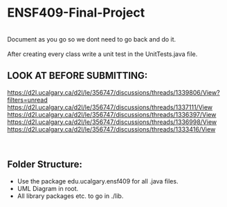 # ENSF409-Final-Project
<br>
Document as you go so we dont need to go back and do it.
<br>
<br>
After creating every class write a unit test in the UnitTests.java file.

## LOOK AT BEFORE SUBMITTING:
https://d2l.ucalgary.ca/d2l/le/356747/discussions/threads/1339806/View?filters=unread
https://d2l.ucalgary.ca/d2l/le/356747/discussions/threads/1337111/View
https://d2l.ucalgary.ca/d2l/le/356747/discussions/threads/1336397/View
https://d2l.ucalgary.ca/d2l/le/356747/discussions/threads/1336998/View
https://d2l.ucalgary.ca/d2l/le/356747/discussions/threads/1333416/View

<br>

## Folder Structure:
* Use the package edu.ucalgary.ensf409 for all .java files.
* UML Diagram in root.
* All library packages etc. to go in ./lib.